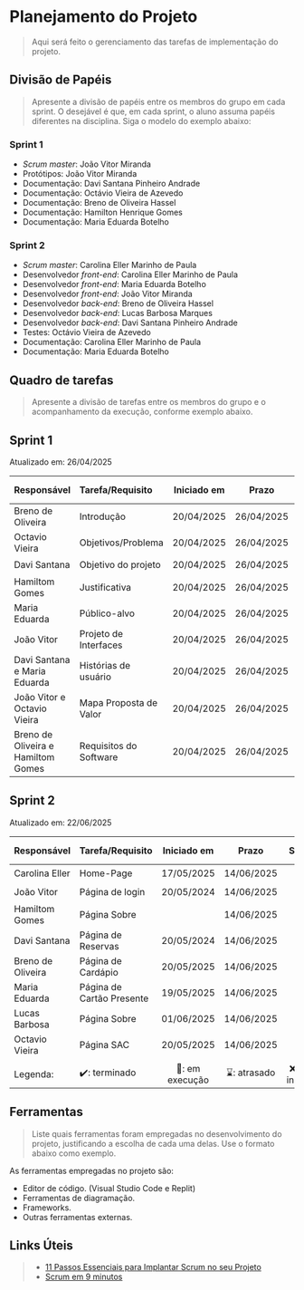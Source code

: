 # Planejamento do Projeto

> Aqui será feito o gerenciamento das tarefas de implementação do projeto.

## Divisão de Papéis

> Apresente a divisão de papéis entre os membros do grupo em cada sprint. O desejável é que, em cada sprint, o aluno assuma papéis diferentes na disciplina. Siga o modelo do exemplo abaixo:

### Sprint 1
- _Scrum master_: João Vitor Miranda
- Protótipos: João Vitor Miranda
- Documentação: Davi Santana Pinheiro Andrade
- Documentação: Octávio Vieira de Azevedo
- Documentação: Breno de Oliveira Hassel
- Documentação: Hamilton Henrique Gomes
- Documentação: Maria Eduarda Botelho

### Sprint 2
- _Scrum master_: Carolina Eller Marinho de Paula
- Desenvolvedor _front-end_: Carolina Eller Marinho de Paula
- Desenvolvedor _front-end_: Maria Eduarda Botelho
- Desenvolvedor _front-end_: João Vitor Miranda
- Desenvolvedor _back-end_: Breno de Oliveira Hassel
- Desenvolvedor _back-end_: Lucas Barbosa Marques
- Desenvolvedor _back-end_: Davi Santana Pinheiro Andrade
- Testes: Octávio Vieira de Azevedo
- Documentação: Carolina Eller Marinho de Paula
- Documentação: Maria Eduarda Botelho

## Quadro de tarefas

> Apresente a divisão de tarefas entre os membros do grupo e o acompanhamento da execução, conforme exemplo abaixo.

## Sprint 1

Atualizado em: 26/04/2025

| Responsável   | Tarefa/Requisito | Iniciado em    | Prazo      | Status | Terminado em    |
| :----         |    :----         |      :----:    | :----:     | :----: | :----:          |
| Breno de Oliveira        | Introdução | 20/04/2025     | 26/04/2025 | ✔️    | 25/04/2025      |
| Octavio Vieira        | Objetivos/Problema    | 20/04/2025     | 26/04/2025 | ✔️    | 25/04/2025      |
| Davi Santana       | Objetivo do projeto    | 20/04/2025     | 26/04/2025 | ✔️    | 25/04/2025      |
| Hamiltom Gomes       | Justificativa    | 20/04/2025     | 26/04/2025 | ✔️    | 25/04/2025      |
| Maria Eduarda        | Público-alvo    | 20/04/2025     | 26/04/2025 | ✔️    | 25/04/2025      |
| João Vitor     | Projeto de Interfaces    | 20/04/2025     | 26/04/2025 | ✔️    | 25/04/2025      |
| Davi Santana e Maria Eduarda        | Histórias de usuário  | 20/04/2025     | 26/04/2025 | ✔️     |    20/04/2025             |
| João Vitor e Octavio Vieira        | Mapa Proposta de Valor  | 20/04/2025     | 26/04/2025 | ✔️     |    20/04/2025             |
| Breno de Oliveira e Hamiltom Gomes        | Requisitos do Software  | 20/04/2025     | 26/04/2025 | ✔️     |    20/04/2025             |


## Sprint 2

Atualizado em: 22/06/2025

| Responsável   | Tarefa/Requisito | Iniciado em    | Prazo      | Status | Terminado em    |
| :----         |    :----         |      :----:    | :----:     | :----: | :----:          |
| Carolina Eller        | Home-Page        | 17/05/2025     | 14/06/2025 | ✔️    | 23/05/2025      |
| João Vitor        | Página de login  | 20/05/2024     | 14/06/2025 | ✔️     |  20/06/2025      |
| Hamiltom Gomes        | Página Sobre |      | 14/06/2025 | ❌    |       |
| Davi Santana        | Página de Reservas  | 20/05/2024     | 14/06/2025 | ✔️     |   20/06/2025    |
| Breno de Oliveira       | Página de Cardápio        | 20/05/2025     | 14/06/2025 | ✔️    | 13/06/2025      |
| Maria Eduarda       | Página de Cartão Presente        | 19/05/2025     | 14/06/2025 | ✔️    | 24/05/2025      |
| Lucas Barbosa     | Página Sobre        |  01/06/2025   | 14/06/2025 | ✔️    |   20/06/2025   |
| Octavio Vieira       | Página SAC        | 20/05/2025     | 14/06/2025 | ✔️    |   20/06/2025   |
|              |              |            |                 |              |               |
| Legenda:       | ✔️: terminado      | 📝: em execução       | ⌛: atrasado       | ❌: não iniciado    |


## Ferramentas

> Liste quais ferramentas foram empregadas no desenvolvimento do  projeto, justificando a escolha de cada uma delas. Use o formato abaixo como exemplo.

As ferramentas empregadas no projeto são:

- Editor de código. (Visual Studio Code e Replit)
- Ferramentas de diagramação.
- Frameworks.
- Outras ferramentas externas.


## Links Úteis
> - [11 Passos Essenciais para Implantar Scrum no seu Projeto](https://mindmaster.com.br/scrum-11-passos/)
> - [Scrum em 9 minutos](https://www.youtube.com/watch?v=XfvQWnRgxG0)


